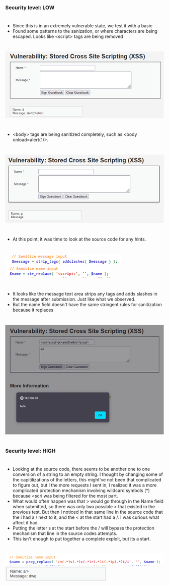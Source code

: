 ### Security level: LOW
# 
* Since this is in an extremely vulnerable state, we test it with a basic <script> tag with an alert function.
#
![](./images/XSS_S1.png)
![](./images/XSS_S2.png)
#
* It was saved onto the website, as we can see from the source code.
* To avoid adding more entries to the guestbook, I would need to clear it via the form button.
#
![](./images/XSS_S3.png)
![](./images/XSS_S4.png)
#
### Security level: MEDIUM
# 
* Changing capitilization for tags didnt work, such as <scrIPT> alert('hello') </script>
* Found some patterns to the sanization, or where characters are being escaped. Looks like <<meta>script> tags are being removed
#
![](./images/XSS_S1LVL2.png)
#
* <<meta>body> tags are being sanitized completely, such as <body<meta> onload=alert(1)><meta>.
#
![](./images/XSS_S2LVL2.png)
#
* At this point, it was time to look at the source code for any hints.
#
![](./images/XSS_S3LVL2.png)
![](./images/XSS_S4LVL2.png)
#
* It looks like the message text area strips any tags and adds slashes in the message after submission. Just like what we observed.
* But the name field doesn't have the same stringent rules for sanitization because it replaces <script> with an empty string.
  This means we can layer a <script> tag within another one so that it strips the inner one and and forms the outter <script> tag.
* We have an issue with writing the entire script line, so we inspect the name field and increase the **maxlength** attribute to 50 so we
  can insert <scri<script>pt>alert('hello')</script>
#
![](./images/XSS_S5LVL2.png)
#
### Security level: HIGH
#
* Looking at the source code, there seems to be another one to one conversion of a string to an empty string.
  I thought by changing some of the capitilizations of the letters, this might've not been
  that complicated to figure out, but I the more requests I sent in, I realized it was a more complicated protection mechanism
  involving wildcard symbols (*) because <scri<script>pt>alert('hello')</script> was being filtered for the most part.
* What would often happen was that > would go through in the Name field when submitted, so there was only two possible > that existed in the previous test.
  But then I noticed in that same line in the source code that the i had a / next to it, and the < at the start had a /. I was curious what affect it had.
* Putting the letter s at the start before the / will bypass the protection mechanism that line in the source codes attempts. 
* This isn't enough to put together a complete exploit, but its a start.                                                                             
#
![](./images/XSS_S1LVL3.png)
![](./images/XSS_S2LVL3.png)
#
